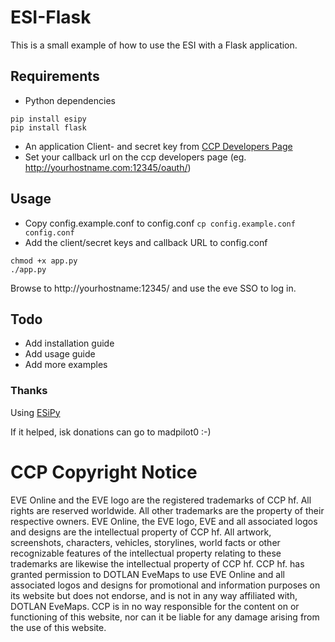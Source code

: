 # ESI-Flask
This is a small example of how to use the ESI with a Flask application. 

## Requirements
* Python dependencies
```
pip install esipy
pip install flask
```
* An application Client- and secret key from [CCP Developers Page](https://developers.eveonline.com/applications)
* Set your callback url on the ccp developers page (eg. http://yourhostname.com:12345/oauth/)

## Usage

* Copy config.example.conf to config.conf `cp config.example.conf config.conf`
* Add the client/secret keys and callback URL to config.conf
```
chmod +x app.py
./app.py
```
Browse to http://yourhostname:12345/ and use the eve SSO to log in. 

## Todo
* Add installation guide
* Add usage guide
* Add more examples

### Thanks
Using [ESiPy](https://github.com/Kyria/EsiPy)

If it helped, isk donations can go to madpilot0 :-)

# CCP Copyright Notice
EVE Online and the EVE logo are the registered trademarks of CCP hf. All rights are reserved worldwide. All other trademarks are the property of their respective owners. EVE Online, the EVE logo, EVE and all associated logos and designs are the intellectual property of CCP hf. All artwork, screenshots, characters, vehicles, storylines, world facts or other recognizable features of the intellectual property relating to these trademarks are likewise the intellectual property of CCP hf. CCP hf. has granted permission to DOTLAN EveMaps to use EVE Online and all associated logos and designs for promotional and information purposes on its website but does not endorse, and is not in any way affiliated with, DOTLAN EveMaps. CCP is in no way responsible for the content on or functioning of this website, nor can it be liable for any damage arising from the use of this website.